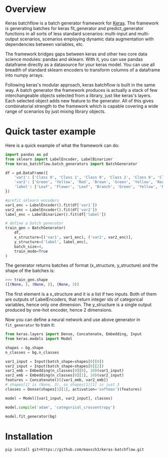 # Overview

Keras batchflow is a batch generator framework for [Keras](https://keras.io). 
The framework is generating batches for keras fit_generator and predict_generator functions in all sorts of less 
standard scenarios: multi-input and multi-output scenarios, scenarios employing dynamic data augmentation with dependencies 
between variables, etc.

The framework bridges gaps between keras and other two core data science modules: pandas and sklearn. With it, you can
use pandas dataframe directly as a datasource for your keras model. You can use all breadth of standard sklearn encoders 
to transform columns of a dataframe into numpy arrays. 

Following keras's modular approach, keras batchflow is built in the same way. A batch generator the framework produces 
is actually 
a stack of few interchangeable objects selected from a library, just like keras's layers. Each selected object adds new
feature to the generator. All of this gives combinatorial strength to the framework which is capable covering a wide range of 
scenarios by just mixing library objects. 

# Quick taster example

Here is a quick example of what the framework can do:

```python
import pandas as pd
from sklearn import LabelEncoder, LabelBinarizer
from keras_batchflow.batch_generators import BatchGenerator

df = pd.DataFrame({
    'var1': ['Class 0', 'Class 1', 'Class 0', 'Class 2', 'Class 0', 'Class 1', 'Class 0', 'Class 2'],
    'var2': ['Green', 'Yellow', 'Red', 'Brown', 'Green', 'Yellow', 'Red', 'Brown'],
    'label': ['Leaf', 'Flower', 'Leaf', 'Branch', 'Green', 'Yellow', 'Red', 'Brown']
})

#prefit sklearn encoders
var1_enc = LabelEncoder().fit(df['var1'])
var2_enc = LabelEncoder().fit(df['var2'])
label_enc = LabelBinarizer().fit(df['label'])

# define a batch generator
train_gen = BatchGenerator(
    df,
    x_structure=[('var1', var1_enc), ('var2', var2_enc)],
    y_structure=('label', label_enc),
    batch_size=4,
    train_mode=True
)
```

The generator returns batches of format (x_structure, y_structure) and the shape of the batches is:

```python
>>> train_gen.shape
([(None, ), (None, )], (None, 3))
``` 

The first element is a x_structure and it is a list if two inputs. Both of them are outputs of LabelEncoders, that
return integer ids of categorical variables, hence only one dimension. The y_structure is a single output produced by 
one-hot encoder, hence 2 dimensions.

Now you can define a neural network and use above generator in `fit_generator` to train it:

```python
from keras.layers import Dense, Concatenate, Embedding, Input
from keras.models import Model

shapes = bg.shape
n_classes = bg.n_classes

var1_input = Input(batch_shape=shapes[0][0])
var2_input = Input(batch_shape=shapes[0][2])
var1_emb = Embedding(n_classes[0][0], 10)(var1_input)
var2_emb = Embedding(n_classes[0][1], 10)(var2_input)
features = Concatenate()([var1_emb, var2_emb])
# shapes[1] is (None, 3), so shapes[1][1] is just 3
classes = Dense(shapes[1][1], activation='softmax')(features)

model = Model([var1_input, var2_input], classes)

model.compile('adam', 'categorical_crossentropy')

model.fit_generator(bg)
```

# Installation

```shell script
pip install git+https://github.com/maxsch3/keras-batchflow.git
```
